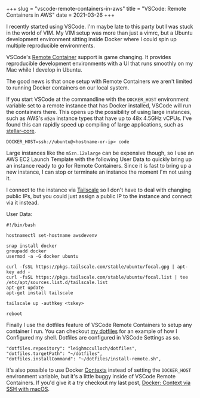 +++
slug = "vscode-remote-containers-in-aws"
title = "VSCode: Remote Containers in AWS"
date = 2021-03-26
+++

I recently started using VSCode. I'm maybe late to this party but I was stuck
in the world of VIM. My VIM setup was more than just a vimrc, but a
Ubuntu development environment sitting inside Docker where I could spin up
multiple reproducible environments.

VSCode's [Remote Container] support is game changing. It provides
reproducible development environments with a UI that runs smoothly on my Mac
while I develop in Ubuntu.

The good news is that once setup with Remote Containers we aren't limited to
running Docker containers on our local system.

If you start VSCode at the commandline with the `DOCKER_HOST` environment
variable set to a remote instance that has Docker installed, VSCode will run
the containers there. This opens up the possibility of using large instances,
such as AWS's `m5zn` instance types that have up to 48x 4.5GHz vCPUs. I've
found this can rapidly speed up compiling of large applications, such as
[stellar-core].

```
DOCKER_HOST=ssh://ubuntu@<hostname-or-ip> code
```

Large instances like the `m5zn.12xlarge` can be expensive though, so I use an
AWS EC2 Launch Template with the following User Data to quickly bring up an
instance ready to go for Remote Containers. Since it is fast to bring up a
new instance, I can stop or terminate an instance the moment I'm not using
it.

I connect to the instance via [Tailscale] so I don't have to deal with
changing public IPs, but you could just assign a public IP to the instance
and connect via it instead.

User Data:
```
#!/bin/bash

hostnamectl set-hostname awsdevenv

snap install docker
groupadd docker
usermod -a -G docker ubuntu

curl -fsSL https://pkgs.tailscale.com/stable/ubuntu/focal.gpg | apt-key add -
curl -fsSL https://pkgs.tailscale.com/stable/ubuntu/focal.list | tee /etc/apt/sources.list.d/tailscale.list
apt-get update
apt-get install tailscale

tailscale up -authkey <tskey>

reboot
```

Finally I use the dotfiles feature of VSCode Remote Containers to setup any
container I run. You can checkout [my dotfiles] for an example of how I
Configured my shell. Dotfiles are configured in VSCode Settings as so.

```
"dotfiles.repository": "leighmcculloch/dotfiles",
"dotfiles.targetPath": "~/dotfiles",
"dotfiles.installCommand": "~/dotfiles/install-remote.sh",
```

It's also possible to use Docker [Contexts] instead of setting the
`DOCKER_HOST` environment variable, but it's a little buggy inside of VSCode
Remote Containers. If you'd give it a try checkout my last post, [Docker:
Context via SSH with macOS].

[Docker: Context via SSH with macOS]: https://leighmcculloch.com/posts/docker-context-via-ssh-with-macos/
[Remote Container]: https://code.visualstudio.com/docs/remote/containers
[Contexts]: https://docs.docker.com/engine/context/working-with-contexts/
[Tailscale]: https://tailscale.com
[stellar-core]: https://github.com/stellar/stellar-core
[my dotfiles]: https://github.com/leighmcculloch/dotfiles
